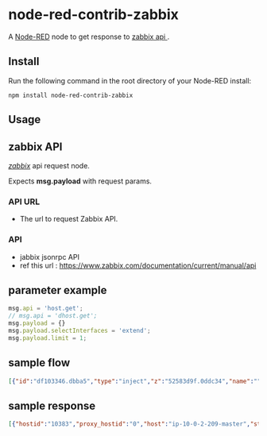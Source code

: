 node-red-contrib-zabbix
========================

A <a href="http://nodered.org" target="_new">Node-RED</a> 
node to get response to  <a href="https://github.com/sumitgoelpw/zabbix-promise" target="_new"> zabbix api </a>.

Install
-------

Run the following command in the root directory of your Node-RED install:

    npm install node-red-contrib-zabbix

Usage
-----

## zabbix API 
<i><a href="https://github.com/sumitgoelpw/zabbix-promise" target="_new">zabbix</a></i> api request node.

Expects <b>msg.payload</b> with request params.

### API URL
- The url to request Zabbix API.

### API
- jabbix jsonrpc API
- ref this url : https://www.zabbix.com/documentation/current/manual/api

## parameter example
```javascript
msg.api = 'host.get';
// msg.api = 'dhost.get';
msg.payload = {}
msg.payload.selectInterfaces = 'extend';
msg.payload.limit = 1;
```

## sample flow

```json
[{"id":"df103346.dbba5","type":"inject","z":"52583d9f.0ddc34","name":"","props":[{"p":"payload"},{"p":"topic","vt":"str"}],"repeat":"","crontab":"","once":false,"onceDelay":0.1,"topic":"","payload":"","payloadType":"date","x":300,"y":60,"wires":[["551cb18.605b05"]]},{"id":"51f3695b.de0cc8","type":"debug","z":"52583d9f.0ddc34","name":"","active":true,"tosidebar":true,"console":false,"tostatus":false,"complete":"payload","targetType":"msg","statusVal":"","statusType":"auto","x":810,"y":60,"wires":[]},{"id":"551cb18.605b05","type":"function","z":"52583d9f.0ddc34","name":"","func":"msg.payload = {}\nmsg.api = 'host.get'\nmsg.api = 'dhost.get'\nmsg.payload.selectInterfaces = 'extend'\nmsg.payload.limit = 100;\nreturn msg;","outputs":1,"noerr":0,"initialize":"","finalize":"","x":460,"y":60,"wires":[["b1cb354f.0e4008"]]},{"id":"b1cb354f.0e4008","type":"zabbix","z":"52583d9f.0ddc34","name":"","api":"","creds":"640f4a2b.a018f4","x":630,"y":60,"wires":[["51f3695b.de0cc8"]]},{"id":"640f4a2b.a018f4","type":"zabbixNode","name":"zabbix server info"}]
```

## sample response 
```json
[{"hostid":"10383","proxy_hostid":"0","host":"ip-10-0-2-209-master","status":"0","disable_until":"0","error":"","available":"1","errors_from":"0","lastaccess":"0","ipmi_authtype":"-1","ipmi_privilege":"2","ipmi_username":"","ipmi_password":"","ipmi_disable_until":"0","ipmi_available":"0","snmp_disable_until":"0","snmp_available":"0","maintenanceid":"0","maintenance_status":"0","maintenance_type":"0","maintenance_from":"0","ipmi_errors_from":"0","snmp_errors_from":"0","ipmi_error":"","snmp_error":"","jmx_disable_until":"0","jmx_available":"0","jmx_errors_from":"0","jmx_error":"","name":"ip-10-0-2-209-master","flags":"0","templateid":"0","description":"","tls_connect":"1","tls_accept":"1","tls_issuer":"","tls_subject":"","tls_psk_identity":"","tls_psk":"","proxy_address":"","auto_compress":"1","discover":"0","custom_interfaces":"0","inventory_mode":"-1","interfaces":[{"interfaceid":"8","hostid":"10383","main":"1","type":"1","useip":"1","ip":"54.151.144.114","dns":"","port":"10050","details":[]}]}]
```
